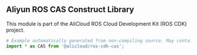 ## Aliyun ROS CAS Construct Library

This module is part of the AliCloud ROS Cloud Development Kit (ROS CDK) project.

```python
# Example automatically generated from non-compiling source. May contain errors.
import * as CAS from '@alicloud/ros-cdk-cas';
```
